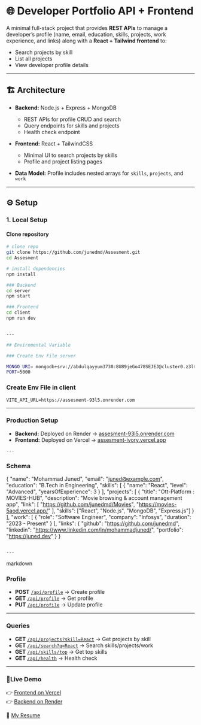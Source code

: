 # 🌐 Developer Portfolio API + Frontend

A minimal full-stack project that provides **REST APIs** to manage a developer’s profile (name, email, education, skills, projects, work experience, and links) along with a **React + Tailwind frontend** to:

- Search projects by skill  
- List all projects  
- View developer profile details  

---

## 🏗 Architecture

- **Backend:** Node.js + Express + MongoDB  
  - REST APIs for profile CRUD and search  
  - Query endpoints for skills and projects  
  - Health check endpoint  

- **Frontend:** React + TailwindCSS  
  - Minimal UI to search projects by skills  
  - Profile and project listing pages  

- **Data Model:** Profile includes nested arrays for `skills`, `projects`, and `work`  

---

## ⚙️ Setup

### 1. Local Setup

#### Clone repository

```bash
# clone repo
git clone https://github.com/junedmd/Assesment.git
cd Assesment

# install dependencies
npm install

### Backend 
cd server
npm start

### Frontend
cd client
npm run dev


---

## Enviromental Variable

### Create Env File server 

MONGO_URI= mongodb+srv://abdulqayyum3730:8U89jeGo478SEJEJ@cluster0.z3lmbpu.mongodb.net/assestment
PORT=5000

```

### Create Env File in client 
```
VITE_API_URL=https://assesment-93l5.onrender.com
```
--- 

### Production Setup

- **Backend:** Deployed on Render → [assesment-93l5.onrender.com](https://assesment-93l5.onrender.com)  
- **Frontend:** Deployed on Vercel → [assesment-ivory.vercel.app](https://assesment-ivory.vercel.app)  

```
---
```

### Schema

{
  "name": "Mohammad Juned",
  "email": "juned@example.com",
  "education": "B.Tech in Engineering",
  "skills": [
    { "name": "React", "level": "Advanced", "yearsOfExperience": 3 }
  ],
  "projects": [
    {
      "title": "Ott-Platform : MOVIES-HUB",
      "description": "Movie browsing & account management app",
      "link": [
        "https://github.com/junedmd/Movies",
        "https://movies-5aod.vercel.app/"
      ],
      "skills": ["React", "Node.js", "MongoDB", "Express.js"]
    }
  ],
  "work": [
    {
      "role": "Software Engineer",
      "company": "Infosys",
      "duration": "2023 - Present"
    }
  ],
  "links": {
    "github": "https://github.com/junedmd",
    "linkedin": "https://www.linkedin.com/in/mohammadjuned/",
    "portfolio": "https://juned.dev"
  }
}

```

---
```
markdown
### Profile

- **POST** [`/api/profile`](https://assesment-93l5.onrender.com/api/profile) → Create profile  
- **GET** [`/api/profile`](https://assesment-93l5.onrender.com/api/profile) → Get profile  
- **PUT** [`/api/profile`](https://assesment-93l5.onrender.com/api/profile) → Update profile  

---

### Queries

- **GET** [`/api/projects?skill=React`](https://assesment-93l5.onrender.com/api/projects?skill=React) → Get projects by skill  
- **GET** [`/api/search?q=React`](https://assesment-93l5.onrender.com/api/search?q=React) → Search skills/projects/work  
- **GET** [`/api/skills/top`](https://assesment-93l5.onrender.com/api/skills/top) → Get top skills  
- **GET** [`/api/health`](https://assesment-93l5.onrender.com/api/health) → Health check  

---
### 🔗Live Demo

👉 [Frontend on Vercel](https://assesment-ivory.vercel.app)  
👉 [Backend on Render](https://assesment-93l5.onrender.com)  

📄 [My Resume](https://sapphire-lorrayne-98.tiiny.site)
